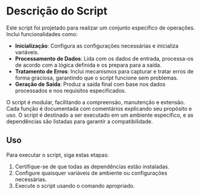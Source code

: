 # Descrição do Script
Este script foi projetado para realizar um conjunto específico de operações.
Inclui funcionalidades como:

- **Inicialização**: Configura as configurações necessárias e inicializa variáveis.
- **Processamento de Dados**: Lida com os dados de entrada, processa-os de acordo com a lógica definida e os prepara para a saída.
- **Tratamento de Erros**: Inclui mecanismos para capturar e tratar erros de forma graciosa, garantindo que o script funcione sem problemas.
- **Geração de Saída**: Produz a saída final com base nos dados processados e nos requisitos especificados.

O script é modular, facilitando a compreensão, manutenção e extensão. Cada função é documentada com comentários explicando seu propósito e uso. O script é destinado a ser executado em um ambiente específico, e as dependências são listadas para garantir a compatibilidade.

## Uso

Para executar o script, siga estas etapas:

1. Certifique-se de que todas as dependências estão instaladas.
2. Configure quaisquer variáveis de ambiente ou configurações necessárias.
3. Execute o script usando o comando apropriado.
